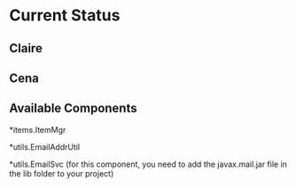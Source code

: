# Current Status

## Claire



## Cena


## Available Components
*items.ItemMgr

*utils.EmailAddrUtil

*utils.EmailSvc   (for this component, you need to add the javax.mail.jar file in the lib folder to your project)



